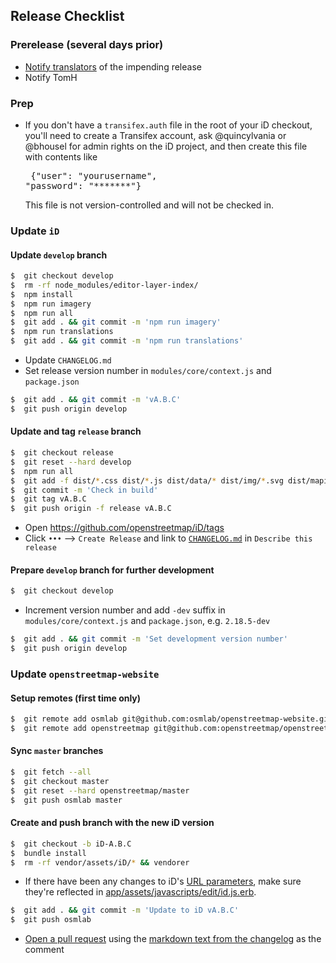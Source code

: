 ## Release Checklist

### Prerelease (several days prior)
- [Notify translators](https://www.transifex.com/projects/p/id-editor/announcements/) of the impending release
- Notify TomH

### Prep
- If you don't have a `transifex.auth` file in the root of your iD checkout,
you'll need to create a Transifex account, ask @quincylvania or @bhousel for admin rights
on the iD project, and then create this file with contents like<br><pre>
     {"user": "yourusername", "password": "*******"}</pre>This file is not version-controlled and will not be checked in.

### Update `iD`

#### Update `develop` branch
```bash
$  git checkout develop
$  rm -rf node_modules/editor-layer-index/
$  npm install
$  npm run imagery
$  npm run all
$  git add . && git commit -m 'npm run imagery'
$  npm run translations
$  git add . && git commit -m 'npm run translations'
```

- Update `CHANGELOG.md`
- Set release version number in `modules/core/context.js` and `package.json`

```bash
$  git add . && git commit -m 'vA.B.C'
$  git push origin develop
```

#### Update and tag `release` branch
```bash
$  git checkout release
$  git reset --hard develop
$  npm run all
$  git add -f dist/*.css dist/*.js dist/data/* dist/img/*.svg dist/mapillary-js/ dist/pannellum-streetside/
$  git commit -m 'Check in build'
$  git tag vA.B.C
$  git push origin -f release vA.B.C
```
- Open https://github.com/openstreetmap/iD/tags
- Click `•••` –> `Create Release` and link to [`CHANGELOG.md`](https://github.com/openstreetmap/iD/blob/release/CHANGELOG.md) in `Describe this release`

#### Prepare `develop` branch for further development

```bash
$  git checkout develop
```

- Increment version number and add `-dev` suffix in `modules/core/context.js` and `package.json`, e.g. `2.18.5-dev`

```bash
$  git add . && git commit -m 'Set development version number'
$  git push origin develop
```

### Update `openstreetmap-website`

#### Setup remotes (first time only)
```bash
$  git remote add osmlab git@github.com:osmlab/openstreetmap-website.git
$  git remote add openstreetmap git@github.com:openstreetmap/openstreetmap-website.git
```

#### Sync `master` branches

```bash
$  git fetch --all
$  git checkout master
$  git reset --hard openstreetmap/master
$  git push osmlab master
```

#### Create and push branch with the new iD version

```bash
$  git checkout -b iD-A.B.C
$  bundle install
$  rm -rf vendor/assets/iD/* && vendorer
```

- If there have been any changes to iD's [URL parameters](https://github.com/openstreetmap/iD/blob/develop/API.md#url-parameters), make sure they're reflected in [app/assets/javascripts/edit/id.js.erb](https://github.com/osmlab/openstreetmap-website/blob/master/app/assets/javascripts/edit/id.js.erb).

```bash
$  git add . && git commit -m 'Update to iD vA.B.C'
$  git push osmlab
```

- [Open a pull request](https://github.com/openstreetmap/openstreetmap-website/compare/master...osmlab:master) using the [markdown text from the changelog](https://raw.githubusercontent.com/openstreetmap/iD/release/CHANGELOG.md) as the comment
